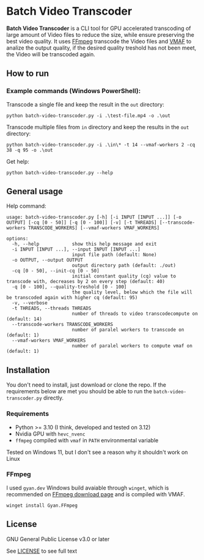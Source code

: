 # Batch Video Transcoder

**Batch Video Transcoder** is a CLI tool for GPU accelerated transcoding of large amount of Video files to reduce the size, while ensure preserving the best video quality. It uses [FFmpeg](https://ffmpeg.org) transcode the Video files and [VMAF](https://github.com/Netflix/vmaf) to analize the output quality, if the desired quality treshold has not been meet, the Video will be transcoded again. 

## How to run

### Example commands (Windows PowerShell): 

Transcode a single file and keep the result in the `out` directory:

```pwsh
python batch-video-transcoder.py -i .\test-file.mp4 -o .\out
```

Transcode multiple files from `in` directory and keep the results in the `out` directory: 

```pwsh
python batch-video-transcoder.py -i .\in\* -t 14 --vmaf-workers 2 -cq 38 -q 95 -o .\out
```

Get help: 

```pwsh
python batch-video-transcoder.py --help
```

## General usage

Help command: 

```
usage: batch-video-transcoder.py [-h] [-i INPUT [INPUT ...]] [-o OUTPUT] [-cq [0 - 50]] [-q [0 - 100]] [-v] [-t THREADS] [--transcode-workers TRANSCODE_WORKERS] [--vmaf-workers VMAF_WORKERS]

options:
  -h, --help            show this help message and exit
  -i INPUT [INPUT ...], --input INPUT [INPUT ...]
                        input file path (default: None)
  -o OUTPUT, --output OUTPUT
                        output directory path (default: ./out)
  -cq [0 - 50], --init-cq [0 - 50]
                        initial constant quality (cq) value to transcode with, decreases by 2 on every step (default: 40)
  -q [0 - 100], --quality-treshold [0 - 100]
                        the quality level, below which the file will be transcoded again with higher cq (default: 95)
  -v, --verbose
  -t THREADS, --threads THREADS
                        number of threads to video transcodecompute on (default: 14)
  --transcode-workers TRANSCODE_WORKERS
                        number of paralel workers to transcode on (default: 1)
  --vmaf-workers VMAF_WORKERS
                        number of paralel workers to compute vmaf on (default: 1)
```

## Installation

You don't need to install, just download or clone the repo. If the requirements below are met you should be able to run the `batch-video-transcoder.py` directly. 

###  Requirements

- Python >= 3.10 (I think, developed and tested on 3.12)
- Nvidia GPU with `hevc_nvenc`
- `ffmpeg` compiled with `vmaf` in `PATH` environmental variable

Tested on Windows 11, but I don't see a reason why it shouldn't work on Linux

### FFmpeg

I used `gyan.dev` Windows build avaiable through `winget`, which is recommended on [FFmpeg download page](https://ffmpeg.org/download.html#build-windows) and is compiled with VMAF. 

```pwsh
winget install Gyan.FFmpeg
```

## License 

GNU General Public License v3.0 or later

See [LICENSE](./LICENSE) to see full text
